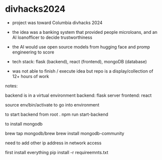 # divhacks2024

* project was toward Columbia divhacks 2024
* the idea was a banking system that provided people microloans, and an AI loanofficer to decide trustworthiness
* the AI would use open source models from hugging face and promp engineering to score
* tech stack: flask (backend), react (frontend), mongoDB (database)

* was not able to finish / execute idea but repo is a display/collection of 12+ hours of work


notes:

backend is in a virtual environment
backend: flask server
frontend: react

source env/bin/activate
to go into environment

to start backend from root .
npm run start-backend

to install mongodb 

brew tap mongodb/brew
brew install mongodb-community

need to add other ip address in network access


first install everything 
pip install -r requireemnts.txt
